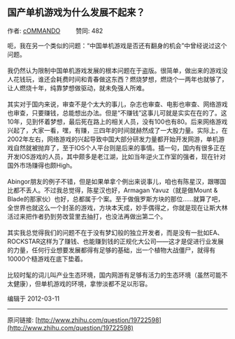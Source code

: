 ## 国产单机游戏为什么发展不起来？

作者: [cOMMANDO](http://www.zhihu.com/people/commando)&nbsp;&nbsp;&nbsp;&nbsp;&nbsp;&nbsp;&nbsp;&nbsp; 赞同: 482


呃，我在另一个类似的问题：“中国单机游戏是否还有翻身的机会”中曾经说过这个问题。<br><br>我仍然认为限制中国单机游戏发展的根本问题在于盗版。很简单，做出来的游戏没人花钱玩，谁还会耗费时间和青春做这东西？燃烧梦想，燃烧个一两年也就够了，让人燃烧十年，纯靠梦想做驱动，就未免强人所难。<br><br>其实对于国内来说，审查不是个太大的事儿，杂志也审查、电影也审查、网络游戏也审查，只要赚钱，总能想出办法。但是“不赚钱”这事儿可就是实实在在的了。这10年，见到怀着梦想，最后死在路上的相关人员，没有100也有80。后来网络游戏兴起了，大家一看，嘿，有赚，三四年的时间就赫然成了一大股力量。实际上，在2002年左右，网络游戏的兴起导致中国大部分研发力量都开始开发网游，单机游戏自然就被抛弃了，至于IOS个人平台则是后来的事情。插一句，国内有很多正在开发IOS游戏的人员，其中颇多是老江湖，比如当年逆火工作室的强者，现在针对国外市场赚得也颇High。<br><br>Abingor朋友的例子不错，但是如果单拿个例出来说事儿，咱也有陈星汉，跟哪国比都不丢人。不过我总觉得，陈星汉也好，Armagan Yavuz（就是做Mount &amp; Blade的那家伙）也好，总都属于个案。至于做俄罗斯方块的那位……就算了吧，全世界也就这么一个封圣的游戏，方块本天成，妙手偶得之，你就是现在让斯大林活过来把作者扔到劳改营里去抽打，也没法再做出第二个。<br><br>其实我总觉得我们的问题不在于没有梦幻般的独立开发者，而是没有一批如EA、ROCKSTAR这样为了赚钱、也能赚到钱的正规化大公司——这才是促进行业发展的力量，任何行业想要发展都得有足够的基础，出一个植物大战僵尸，就得有10000个糙游戏在底下垫着。<br><br>比较时髦的词儿叫产业生态环境，国内网游有足够有活力的生态环境（虽然可能不太健康），但单机游戏的环境，拿惨淡都不足以形容。



编辑于 2012-03-11



---
原问链接: [http://www.zhihu.com/question/19722598](http://www.zhihu.com/question/19722598)